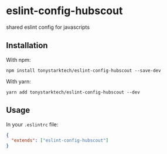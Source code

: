 # eslint-config-hubscout
shared eslint config for javascripts

## Installation

With npm:
```
npm install tonystarktech/eslint-config-hubscout --save-dev
```

With yarn:
```
yarn add tonystarktech/eslint-config-hubscout --dev
```

## Usage

In your `.eslintrc` file:

``` json
{
  "extends": ["eslint-config-hubscout"]
}

```


